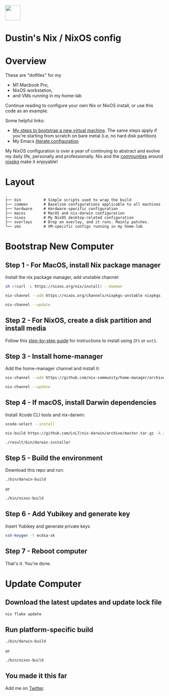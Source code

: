 <img src="https://user-images.githubusercontent.com/1292576/190241835-41469235-f65d-4d4b-9760-372cdff7a70f.png" width="48">

# Dustin's Nix / NixOS config

# Overview

These are "dotfiles" for my

* M1 Macbook Pro, 
* NixOS workstation, 
* and VMs running in my home-lab

Continue reading to configure your own Nix or NixOS install, or use this code as an example.

Some helpful links:
* [My steps to bootstrap a new virtual machine](https://github.com/dustinlyons/nixos-config/blob/main/vm/README.md). The same steps apply if you're starting from scratch on bare metal (i.e, no hard disk partition).
* My Emacs [literate configuration](https://github.com/dustinlyons/nixos-config/blob/main/common/config/emacs/Emacs.org)

My NixOS configuration is over a year of continuing to abstract and evolve my daily life, personally and professionally. Nix and the [communities](https://github.com/nix-community/emacs-overlay) around [nixpkg](https://github.com/NixOS/nixpkgs) make it enjoyable!

# Layout

```
.
├── bin          # Simple scripts used to wrap the build
├── common       # Baseline configurations applicable to all machines
├── hardware     # Hardware-specific configuration
├── macos        # MacOS and nix-darwin configuration
├── nixos        # My NixOS desktop-related configuration
├── overlays     # Drop an overlay, and it runs. Mainly patches.
└── vms          # VM-specific configs running in my home-lab
```

# Bootstrap New Computer

## Step 1 - For MacOS, install Nix package manager
Install the nix package manager, add unstable channel:
```sh
sh <(curl -L https://nixos.org/nix/install) --daemon
```
```sh
nix-channel --add https://nixos.org/channels/nixpkgs-unstable nixpkgs
```
```sh
nix-channel --update
```


## Step 2 - For NixOS, create a disk partition and install media
Follow this [step-by-step guide](https://github.com/dustinlyons/nixos-config/blob/main/vm/README.md) for instructions to install using `ZFS` or `ext3`.


## Step 3 - Install home-manager
Add the home-manager channel and install it:
```sh
nix-channel --add https://github.com/nix-community/home-manager/archive/master.tar.gz home-manager
```
```sh
nix-channel --update
```

## Step 4 - If macOS, install Darwin dependencies
Install Xcode CLI tools and nix-darwin:
```sh
xcode-select --install
```
```sh
nix-build https://github.com/LnL7/nix-darwin/archive/master.tar.gz -A installer
```
```sh
./result/bin/darwin-installer
```

## Step 5 - Build the environment
Download this repo and run:
```sh
./bin/darwin-build
```
or
```sh
./bin/nixos-build
```

## Step 6 - Add Yubikey and generate key
Insert Yubikey and generate private keys
```sh
ssh-keygen -t ecdsa-sk
```

## Step 7 - Reboot computer
That's it. You're done.

# Update Computer

## Download the latest updates and update lock file
```sh
nix flake update
```
## Run platform-specific build
```sh
./bin/darwin-build
```
or
```sh
./bin/nixos-build
```

## You made it this far
Add me on [Twitter](https://twitter.com/dustinhlyons).
